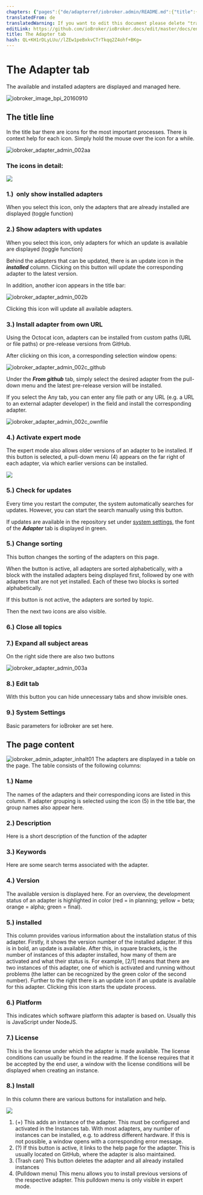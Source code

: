 ```yaml
---
chapters: {"pages":{"de/adapterref/iobroker.admin/README.md":{"title":{"de":"no title"},"content":"de/adapterref/iobroker.admin/README.md"},"de/adapterref/iobroker.admin/admin/tab-adapters.md":{"title":{"de":"Der Reiter Adapter"},"content":"de/adapterref/iobroker.admin/admin/tab-adapters.md"},"de/adapterref/iobroker.admin/admin/tab-instances.md":{"title":{"de":"Der Reiter Instanzen"},"content":"de/adapterref/iobroker.admin/admin/tab-instances.md"},"de/adapterref/iobroker.admin/admin/tab-objects.md":{"title":{"de":"Der Reiter Objekte"},"content":"de/adapterref/iobroker.admin/admin/tab-objects.md"},"de/adapterref/iobroker.admin/admin/tab-states.md":{"title":{"de":"Der Reiter Zustände"},"content":"de/adapterref/iobroker.admin/admin/tab-states.md"},"de/adapterref/iobroker.admin/admin/tab-groups.md":{"title":{"de":"Der Reiter Gruppen"},"content":"de/adapterref/iobroker.admin/admin/tab-groups.md"},"de/adapterref/iobroker.admin/admin/tab-users.md":{"title":{"de":"Der Reiter Benutzer"},"content":"de/adapterref/iobroker.admin/admin/tab-users.md"},"de/adapterref/iobroker.admin/admin/tab-events.md":{"title":{"de":"Der Reiter Ereignisse"},"content":"de/adapterref/iobroker.admin/admin/tab-events.md"},"de/adapterref/iobroker.admin/admin/tab-hosts.md":{"title":{"de":"Der Reiter Hosts"},"content":"de/adapterref/iobroker.admin/admin/tab-hosts.md"},"de/adapterref/iobroker.admin/admin/tab-enums.md":{"title":{"de":"Der Reiter Aufzählungen"},"content":"de/adapterref/iobroker.admin/admin/tab-enums.md"},"de/adapterref/iobroker.admin/admin/tab-log.md":{"title":{"de":"Der Reiter Log"},"content":"de/adapterref/iobroker.admin/admin/tab-log.md"},"de/adapterref/iobroker.admin/admin/tab-system.md":{"title":{"de":"Die Systemeinstellungen"},"content":"de/adapterref/iobroker.admin/admin/tab-system.md"}}}
translatedFrom: de
translatedWarning: If you want to edit this document please delete "translatedFrom" field, elsewise this document will be translated automatically again
editLink: https://github.com/ioBroker/ioBroker.docs/edit/master/docs/en/adapterref/iobroker.admin/tab-adapters.md
title: The Adapter tab
hash: QL+KH1rDLyLUu//lZEw1peBxkvCTrTkqq2Z4ohf+BKg=
---
```

# The Adapter tab
The available and installed adapters are displayed and managed here.

![iobroker_image_bpi_20160910](../../../de/adapterref/iobroker.admin/img/ioBroker_Image_BPi_20160910.jpg)

## The title line
In the title bar there are icons for the most important processes.
There is context help for each icon. Simply hold the mouse over the icon for a while.

![iobroker_adapter_admin_002aa](../../../de/adapterref/iobroker.admin/img/tab-adapters_002aa.jpg)

### **The icons in detail:**
![](../../../de/adapterref/iobroker.admin/img/tab-adapters_icons01_20170108-e1483882554815.jpg)

### **1.)  only show installed adapters**
When you select this icon, only the adapters that are already installed are displayed (toggle function)

### **2.) Show adapters with updates**
When you select this icon, only adapters for which an update is available are displayed (toggle function)

Behind the adapters that can be updated, there is an update icon in the **_installed_** column.
Clicking on this button will update the corresponding adapter to the latest version.

In addition, another icon appears in the title bar:

![iobroker_adapter_admin_002b](../../../de/adapterref/iobroker.admin/img/tab-adapters_002b.jpg)

Clicking this icon will update all available adapters.

### **3.) Install adapter from own URL**
Using the Octocat icon, adapters can be installed from custom paths (URL or file paths) or pre-release versions from GitHub.

After clicking on this icon, a corresponding selection window opens:

![iobroker_adapter_admin_002c_github](../../../de/adapterref/iobroker.admin/img/tab-adapters_002c_GitHub.jpg)

Under the **_From github_** tab, simply select the desired adapter from the pull-down menu and the latest pre-release version will be installed.

If you select the Any tab, you can enter any file path or any URL (e.g. a URL to an external adapter developer) in the field and install the corresponding adapter.

![iobroker_adapter_admin_002c_ownfile](../../../de/adapterref/iobroker.admin/img/tab-adapters_002c_ownFile.jpg)

### **4.) Activate expert mode**
The expert mode also allows older versions of an adapter to be installed.
If this button is selected, a pull-down menu (4) appears on the far right of each adapter, via which earlier versions can be installed.

![](../../../de/adapterref/iobroker.admin/img/tab-adapters_icons02_20170108.jpg)

### **5.) Check for updates**
Every time you restart the computer, the system automatically searches for updates. However, you can start the search manually using this button.

If updates are available in the repository set under [system settings](#Systemeinstellungen), the font of the **_Adapter_** tab is displayed in green.

### **5.) Change sorting**
This button changes the sorting of the adapters on this page.

When the button is active, all adapters are sorted alphabetically, with a block with the installed adapters being displayed first, followed by one with adapters that are not yet installed. Each of these two blocks is sorted alphabetically.

If this button is not active, the adapters are sorted by topic.

Then the next two icons are also visible.

### **6.) Close all topics**
### **7.) Expand all subject areas**
On the right side there are also two buttons

![iobroker_adapter_admin_003a](../../../de/adapterref/iobroker.admin/img/tab-adapters_003a.jpg)

### **8.) Edit tab**
With this button you can hide unnecessary tabs and show invisible ones.

### **<a id="Systemeinstellungen"></a> 9.) System Settings**
Basic parameters for ioBroker are set here.

## The page content
![iobroker_admin_adapter_inhalt01](../../../de/adapterref/iobroker.admin/img/tab-adapters_Inhalt01.jpg) The adapters are displayed in a table on the page. The table consists of the following columns:

### **1.) Name**
The names of the adapters and their corresponding icons are listed in this column.
If adapter grouping is selected using the icon (5) in the title bar, the group names also appear here.

### **2.) Description**
Here is a short description of the function of the adapter

### **3.) Keywords**
Here are some search terms associated with the adapter.

### **4.) Version**
The available version is displayed here. For an overview, the development status of an adapter is highlighted in color (red = in planning; yellow = beta; orange = alpha; green = final).

### **5.) installed**
This column provides various information about the installation status of this adapter. Firstly, it shows the version number of the installed adapter. If this is in bold, an update is available. After this, in square brackets, is the number of instances of this adapter installed, how many of them are activated and what their status is. For example, [2/1] means that there are two instances of this adapter, one of which is activated and running without problems (the latter can be recognized by the green color of the second number). Further to the right there is an update icon if an update is available for this adapter. Clicking this icon starts the update process.

### **6.) Platform**
This indicates which software platform this adapter is based on. Usually this is JavaScript under NodeJS.

### **7.) License**
This is the license under which the adapter is made available. The license conditions can usually be found in the readme. If the license requires that it be accepted by the end user, a window with the license conditions will be displayed when creating an instance.

### **8.) Install**
In this column there are various buttons for installation and help.

![](../../../de/adapterref/iobroker.admin/img/tab-adapters_icons02_20170108.jpg)

1. (+) This adds an instance of the adapter. This must be configured and activated in the Instances tab. With most adapters, any number of instances can be installed, e.g. to address different hardware. If this is not possible, a window opens with a corresponding error message.
2. (?) If this button is active, it links to the help page for the adapter. This is usually located on GitHub, where the adapter is also maintained.
3. (Trash can) This button deletes the adapter and all already installed instances
4. (Pulldown menu) This menu allows you to install previous versions of the respective adapter. This pulldown menu is only visible in expert mode.